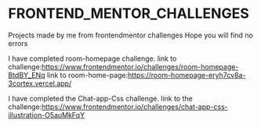 # FRONTEND_MENTOR_CHALLENGES
Projects made by me from frontendmentor challenges
Hope you will find no errors


I have completed room-homepage challenge.
link to challenge:https://www.frontendmentor.io/challenges/room-homepage-BtdBY_ENq
link to room-home-page:https://room-homepage-eryh7cv8a-3cortex.vercel.app/

I have completed the Chat-app-Css challenge.
link to the challenge:https://www.frontendmentor.io/challenges/chat-app-css-illustration-O5auMkFqY
